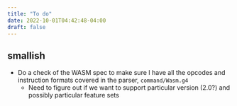 ```yaml
---
title: "To do"
date: 2022-10-01T04:42:48-04:00
draft: false
---
```


## smallish

* Do a check of the WASM spec to make sure I have all the opcodes and instruction formats
covered in the parser, `command/Wasm.g4`
  * Need to figure out if we want to support particular version (2.0?)
  and possibly particular feature sets
